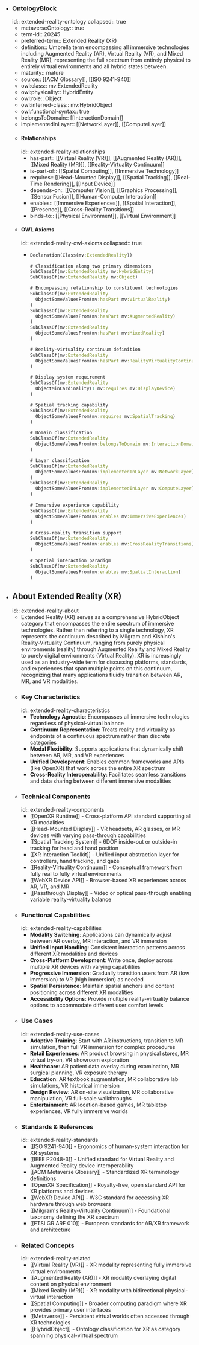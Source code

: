 - ### OntologyBlock
  id:: extended-reality-ontology
  collapsed:: true
	- metaverseOntology:: true
	- term-id:: 20245
	- preferred-term:: Extended Reality (XR)
	- definition:: Umbrella term encompassing all immersive technologies including Augmented Reality (AR), Virtual Reality (VR), and Mixed Reality (MR), representing the full spectrum from entirely physical to entirely virtual environments and all hybrid states between.
	- maturity:: mature
	- source:: [[ACM Glossary]], [[ISO 9241-940]]
	- owl:class:: mv:ExtendedReality
	- owl:physicality:: HybridEntity
	- owl:role:: Object
	- owl:inferred-class:: mv:HybridObject
	- owl:functional-syntax:: true
	- belongsToDomain:: [[InteractionDomain]]
	- implementedInLayer:: [[NetworkLayer]], [[ComputeLayer]]
	- #### Relationships
	  id:: extended-reality-relationships
		- has-part:: [[Virtual Reality (VR)]], [[Augmented Reality (AR)]], [[Mixed Reality (MR)]], [[Reality-Virtuality Continuum]]
		- is-part-of:: [[Spatial Computing]], [[Immersive Technology]]
		- requires:: [[Head-Mounted Display]], [[Spatial Tracking]], [[Real-Time Rendering]], [[Input Device]]
		- depends-on:: [[Computer Vision]], [[Graphics Processing]], [[Sensor Fusion]], [[Human-Computer Interaction]]
		- enables:: [[Immersive Experiences]], [[Spatial Interaction]], [[Presence]], [[Cross-Reality Transitions]]
		- binds-to:: [[Physical Environment]], [[Virtual Environment]]
	- #### OWL Axioms
	  id:: extended-reality-owl-axioms
	  collapsed:: true
		- ```clojure
		  Declaration(Class(mv:ExtendedReality))

		  # Classification along two primary dimensions
		  SubClassOf(mv:ExtendedReality mv:HybridEntity)
		  SubClassOf(mv:ExtendedReality mv:Object)

		  # Encompassing relationship to constituent technologies
		  SubClassOf(mv:ExtendedReality
		    ObjectSomeValuesFrom(mv:hasPart mv:VirtualReality)
		  )
		  SubClassOf(mv:ExtendedReality
		    ObjectSomeValuesFrom(mv:hasPart mv:AugmentedReality)
		  )
		  SubClassOf(mv:ExtendedReality
		    ObjectSomeValuesFrom(mv:hasPart mv:MixedReality)
		  )

		  # Reality-virtuality continuum definition
		  SubClassOf(mv:ExtendedReality
		    ObjectSomeValuesFrom(mv:hasPart mv:RealityVirtualityContinuum)
		  )

		  # Display system requirement
		  SubClassOf(mv:ExtendedReality
		    ObjectMinCardinality(1 mv:requires mv:DisplayDevice)
		  )

		  # Spatial tracking capability
		  SubClassOf(mv:ExtendedReality
		    ObjectSomeValuesFrom(mv:requires mv:SpatialTracking)
		  )

		  # Domain classification
		  SubClassOf(mv:ExtendedReality
		    ObjectSomeValuesFrom(mv:belongsToDomain mv:InteractionDomain)
		  )

		  # Layer classification
		  SubClassOf(mv:ExtendedReality
		    ObjectSomeValuesFrom(mv:implementedInLayer mv:NetworkLayer)
		  )
		  SubClassOf(mv:ExtendedReality
		    ObjectSomeValuesFrom(mv:implementedInLayer mv:ComputeLayer)
		  )

		  # Immersive experience capability
		  SubClassOf(mv:ExtendedReality
		    ObjectSomeValuesFrom(mv:enables mv:ImmersiveExperiences)
		  )

		  # Cross-reality transition support
		  SubClassOf(mv:ExtendedReality
		    ObjectSomeValuesFrom(mv:enables mv:CrossRealityTransitions)
		  )

		  # Spatial interaction paradigm
		  SubClassOf(mv:ExtendedReality
		    ObjectSomeValuesFrom(mv:enables mv:SpatialInteraction)
		  )
		  ```
- ## About Extended Reality (XR)
  id:: extended-reality-about
	- Extended Reality (XR) serves as a comprehensive HybridObject category that encompasses the entire spectrum of immersive technologies. Rather than referring to a single technology, XR represents the continuum described by Milgram and Kishino's Reality-Virtuality Continuum, ranging from purely physical environments (reality) through Augmented Reality and Mixed Reality to purely digital environments (Virtual Reality). XR is increasingly used as an industry-wide term for discussing platforms, standards, and experiences that span multiple points on this continuum, recognizing that many applications fluidly transition between AR, MR, and VR modalities.
	- ### Key Characteristics
	  id:: extended-reality-characteristics
		- **Technology Agnostic**: Encompasses all immersive technologies regardless of physical-virtual balance
		- **Continuum Representation**: Treats reality and virtuality as endpoints of a continuous spectrum rather than discrete categories
		- **Modal Flexibility**: Supports applications that dynamically shift between AR, MR, and VR experiences
		- **Unified Development**: Enables common frameworks and APIs (like OpenXR) that work across the entire XR spectrum
		- **Cross-Reality Interoperability**: Facilitates seamless transitions and data sharing between different immersive modalities
	- ### Technical Components
	  id:: extended-reality-components
		- [[OpenXR Runtime]] - Cross-platform API standard supporting all XR modalities
		- [[Head-Mounted Display]] - VR headsets, AR glasses, or MR devices with varying pass-through capabilities
		- [[Spatial Tracking System]] - 6DOF inside-out or outside-in tracking for head and hand position
		- [[XR Interaction Toolkit]] - Unified input abstraction layer for controllers, hand tracking, and gaze
		- [[Reality-Virtuality Continuum]] - Conceptual framework from fully real to fully virtual environments
		- [[WebXR Device API]] - Browser-based XR experiences across AR, VR, and MR
		- [[Passthrough Display]] - Video or optical pass-through enabling variable reality-virtuality balance
	- ### Functional Capabilities
	  id:: extended-reality-capabilities
		- **Modality Switching**: Applications can dynamically adjust between AR overlay, MR interaction, and VR immersion
		- **Unified Input Handling**: Consistent interaction patterns across different XR modalities and devices
		- **Cross-Platform Development**: Write once, deploy across multiple XR devices with varying capabilities
		- **Progressive Immersion**: Gradually transition users from AR (low immersion) to VR (high immersion) as needed
		- **Spatial Persistence**: Maintain spatial anchors and content positioning across different XR modalities
		- **Accessibility Options**: Provide multiple reality-virtuality balance options to accommodate different user comfort levels
	- ### Use Cases
	  id:: extended-reality-use-cases
		- **Adaptive Training**: Start with AR instructions, transition to MR simulation, then full VR immersion for complex procedures
		- **Retail Experiences**: AR product browsing in physical stores, MR virtual try-on, VR showroom exploration
		- **Healthcare**: AR patient data overlay during examination, MR surgical planning, VR exposure therapy
		- **Education**: AR textbook augmentation, MR collaborative lab simulations, VR historical immersion
		- **Design Review**: AR on-site visualization, MR collaborative manipulation, VR full-scale walkthroughs
		- **Entertainment**: AR location-based games, MR tabletop experiences, VR fully immersive worlds
	- ### Standards & References
	  id:: extended-reality-standards
		- [[ISO 9241-940]] - Ergonomics of human-system interaction for XR systems
		- [[IEEE P2048-3]] - Unified standard for Virtual Reality and Augmented Reality device interoperability
		- [[ACM Metaverse Glossary]] - Standardized XR terminology definitions
		- [[OpenXR Specification]] - Royalty-free, open standard API for XR platforms and devices
		- [[WebXR Device API]] - W3C standard for accessing XR hardware through web browsers
		- [[Milgram's Reality-Virtuality Continuum]] - Foundational taxonomy defining the XR spectrum
		- [[ETSI GR ARF 010]] - European standards for AR/XR framework and architecture
	- ### Related Concepts
	  id:: extended-reality-related
		- [[Virtual Reality (VR)]] - XR modality representing fully immersive virtual environments
		- [[Augmented Reality (AR)]] - XR modality overlaying digital content on physical environment
		- [[Mixed Reality (MR)]] - XR modality with bidirectional physical-virtual interaction
		- [[Spatial Computing]] - Broader computing paradigm where XR provides primary user interfaces
		- [[Metaverse]] - Persistent virtual worlds often accessed through XR technologies
		- [[HybridObject]] - Ontology classification for XR as category spanning physical-virtual spectrum
